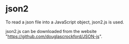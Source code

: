 # json2

To read a json file into a JavaScript object, json2.js is used.

json2.js can be downloaded from the website "https://github.com/douglascrockford/JSON-js".